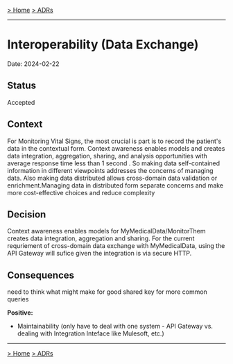 [> Home](../README.md)    [> ADRs](README.md)

---

# Interoperability (Data Exchange)

Date: 2024-02-22

## Status

Accepted

## Context
For Monitoring Vital Signs, the most crucial is part is to record the patient's data in the contextual form. Context awareness enables models and creates data integration, aggregation, sharing, and analysis opportunities with average response time less than 1 second . So making data self-contained information in different viewpoints addresses the concerns of managing data. Also making data distributed allows cross-domain data validation or enrichment.Managing data in distributed form separate concerns and make more cost-effective choices and reduce complexity 



## Decision
Context awareness enables models for MyMedicalData/MonitorThem creates data integration, aggregation and sharing. For the current requriement of cross-domain data exchange with MyMedicalData, using the API Gateway will sufice given the integration is via secure HTTP.

## Consequences
need to think what might make for good shared key for more common queries 

**Positive:**
-  Maintainability (only have to deal with one system - API Gateway vs. dealing with Integration Inteface like Mulesoft, etc.)



---

[> Home](../README.md)    [> ADRs](README.md)
